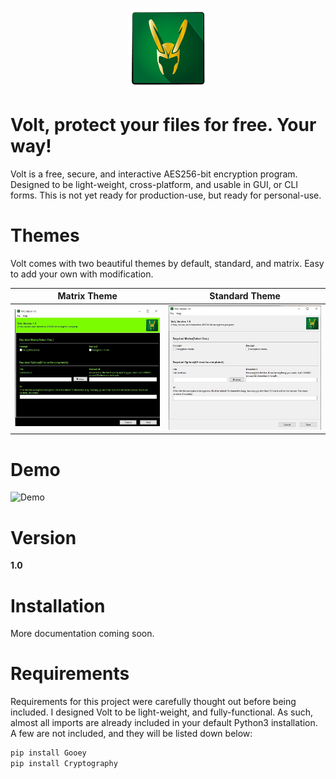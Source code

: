 <p align="center">
  <img width="128" height="128" src="/Icons/program_icon.png">
</p>



# Volt, protect your files for free. Your way!

Volt is a free, secure, and interactive AES256-bit encryption program. Designed to be light-weight, cross-platform, and usable in GUI, or CLI forms. This is not yet ready for production-use, but ready for personal-use.

# Themes

Volt comes with two beautiful themes by default, standard, and matrix. Easy to add your own with modification.

Matrix Theme             |  Standard Theme
:-------------------------:|:-------------------------:
![Matrix Theme](/Themes/matrix.JPG)  |  ![Standard Theme](/Themes/standard.JPG)

# Demo

![Demo]()

# Version

<b>1.0</b>

# Installation

More documentation coming soon.

# Requirements

Requirements for this project were carefully thought out before being included. I designed Volt to be light-weight, and fully-functional.
As such, almost all imports are already included in your default Python3 installation. A few are not included, and they will be listed down below:

```Python
pip install Gooey
pip install Cryptography
```
